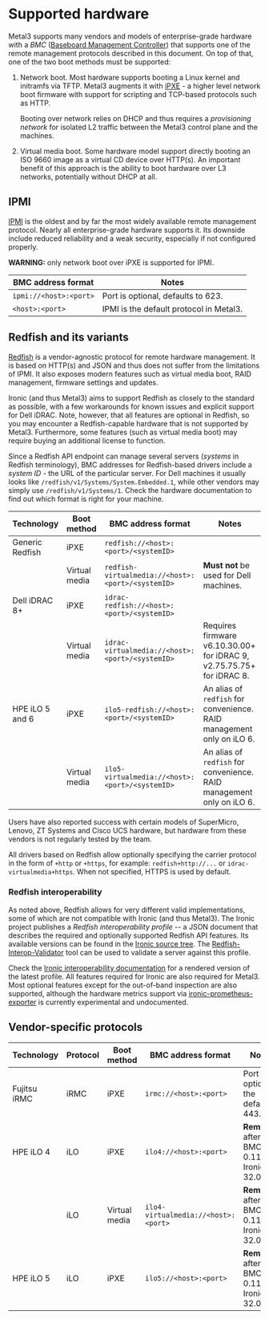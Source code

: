 # Supported hardware

Metal3 supports many vendors and models of enterprise-grade hardware with
a *BMC* ([Baseboard Management Controller][bmc]) that supports one of the
remote management protocols described in this document. On top of that, one of
the two boot methods must be supported:

1. Network boot. Most hardware supports booting a Linux kernel and initramfs
   via TFTP. Metal3 augments it with [iPXE][ipxe] - a higher level network boot
   firmware with support for scripting and TCP-based protocols such as HTTP.

   Booting over network relies on DHCP and thus requires a *provisioning
   network* for isolated L2 traffic between the Metal3 control plane and the
   machines.

2. Virtual media boot. Some hardware model support directly booting an ISO 9660
   image as a virtual CD device over HTTP(s). An important benefit of this
   approach is the ability to boot hardware over L3 networks, potentially
   without DHCP at all.

## IPMI

[IPMI][ipmi] is the oldest and by far the most widely available remote
management protocol. Nearly all enterprise-grade hardware supports it. Its
downside include reduced reliability and a weak security, especially if not
configured properly.

**WARNING:** only network boot over iPXE is supported for IPMI.

<!-- markdownlint-disable MD013 -->

| BMC address format     | Notes                                   |
|------------------------|-----------------------------------------|
| `ipmi://<host>:<port>` | Port is optional, defaults to 623.      |
| `<host>:<port>`        | IPMI is the default protocol in Metal3. |

<!-- markdownlint-enable MD013 -->

## Redfish and its variants

[Redfish][redfish] is a vendor-agnostic protocol for remote hardware
management. It is based on HTTP(s) and JSON and thus does not suffer from the
limitations of IPMI. It also exposes modern features such as virtual media
boot, RAID management, firmware settings and updates.

Ironic (and thus Metal3) aims to support Redfish as closely to the standard as
possible, with a few workarounds for known issues and explicit support for Dell
iDRAC. Note, however, that all features are optional in Redfish, so you may
encounter a Redfish-capable hardware that is not supported by Metal3.
Furthermore, some features (such as virtual media boot) may require buying an
additional license to function.

Since a Redfish API endpoint can manage several servers (*systems* in Redfish
terminology), BMC addresses for Redfish-based drivers include a *system ID* -
the URL of the particular server. For Dell machines it usually looks like
`/redfish/v1/Systems/System.Embedded.1`, while other vendors may simply use
`/redfish/v1/Systems/1`. Check the hardware documentation to find out which
format is right for your machine.

<!-- markdownlint-disable MD013 -->

| Technology      | Boot method   | BMC address format                                | Notes                                                                   |
|-----------------|---------------|---------------------------------------------------|-------------------------------------------------------------------------|
| Generic Redfish | iPXE          | `redfish://<host>:<port>/<systemID>`              |                                                                         |
|                 | Virtual media | `redfish-virtualmedia://<host>:<port>/<systemID>` | **Must not** be used for Dell machines.                                 |
| Dell iDRAC 8+   | iPXE          | `idrac-redfish://<host>:<port>/<systemID>`        |                                                                         |
|                 | Virtual media | `idrac-virtualmedia://<host>:<port>/<systemID>`   | Requires firmware v6.10.30.00+ for iDRAC 9, v2.75.75.75+ for iDRAC 8.   |
| HPE iLO 5 and 6 | iPXE          | `ilo5-redfish://<host>:<port>/<systemID>`         | An alias of `redfish` for convenience. RAID management only on iLO 6.   |
|                 | Virtual media | `ilo5-virtualmedia://<host>:<port>/<systemID>`    | An alias of `redfish` for convenience. RAID management only on iLO 6.   |

<!-- markdownlint-enable MD013 -->

Users have also reported success with certain models of SuperMicro, Lenovo, ZT
Systems and Cisco UCS hardware, but hardware from these vendors is not
regularly tested by the team.

All drivers based on Redfish allow optionally specifying the carrier protocol
in the form of `+http` or `+https`, for example: `redfish+http://...` or
`idrac-virtualmedia+https`. When not specified, HTTPS is used by default.

### Redfish interoperability

As noted above, Redfish allows for very different valid implementations, some
of which are not compatible with Ironic (and thus Metal3). The Ironic project
publishes a *Redfish interoperability profile* -- a JSON document that
describes the required and optionally supported Redfish API features. Its
available versions can be found in the [Ironic source
tree][redfish-interop-profiles]. The
[Redfish-Interop-Validator][Redfish-Interop-Validator] tool can be used to
validate a server against this profile.

Check the [Ironic interoperability documentation][Ironic interoperability
documentation] for a rendered version of the latest profile. All features
required for Ironic are also required for Metal3. Most optional features except
for the out-of-band inspection are also supported, although the hardware
metrics support via [ironic-prometheus-exporter][ipe] is currently experimental
and undocumented.

[redfish-interop-profiles]: https://opendev.org/openstack/ironic/src/branch/master/redfish-interop-profiles
[Redfish-Interop-Validator]: https://github.com/DMTF/Redfish-Interop-Validator
[Ironic interoperability documentation]: https://docs.openstack.org/ironic/latest/admin/drivers/redfish/interop.html
[ipe]: https://docs.openstack.org/ironic-prometheus-exporter/latest/

## Vendor-specific protocols

<!-- markdownlint-disable MD013 -->

| Technology      | Protocol | Boot method   | BMC address format                  | Notes                                                                   |
|-----------------|----------|---------------|-------------------------------------|-------------------------------------------------------------------------|
| Fujitsu iRMC    | iRMC     | iPXE          | `irmc://<host>:<port>`              | Port is optional, the default is 443.                                   |
| HPE iLO 4       | iLO      | iPXE          | `ilo4://<host>:<port>`              | **Removed** after BMO 0.11 / Ironic 32.0.                               |
|                 | iLO      | Virtual media | `ilo4-virtualmedia://<host>:<port>` | **Removed** after BMO 0.11 / Ironic 32.0.                               |
| HPE iLO 5       | iLO      | iPXE          | `ilo5://<host>:<port>`              | **Removed** after BMO 0.11 / Ironic 32.0.                               |

<!-- markdownlint-enable MD013 -->

[bmc]: https://en.wikipedia.org/wiki/Intelligent_Platform_Management_Interface#Baseboard_management_controller
[ipxe]: https://ipxe.org/
[ipmi]: https://en.wikipedia.org/wiki/Intelligent_Platform_Management_Interface
[redfish]: https://redfish.dmtf.org/
